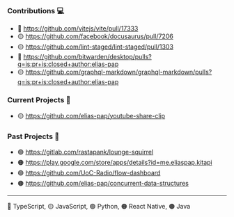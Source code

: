 ### Contributions 💻
- 🔵 https://github.com/vitejs/vite/pull/17333
- 🟡 https://github.com/facebook/docusaurus/pull/7206
- 🟡 https://github.com/lint-staged/lint-staged/pull/1303
- 🔵 https://github.com/bitwarden/desktop/pulls?q=is:pr+is:closed+author:elias-pap
- 🟡 https://github.com/graphql-markdown/graphql-markdown/pulls?q=is:pr+is:closed+author:elias-pap

### Current Projects 🥞
- 🟡 https://github.com/elias-pap/youtube-share-clip

### Past Projects 🌛
- 🟢 https://gitlab.com/rastapank/lounge-squirrel
- 🟠 https://play.google.com/store/apps/details?id=me.eliaspap.kitapi
- 🟢 https://github.com/UoC-Radio/flow-dashboard
- 🟤 https://github.com/elias-pap/concurrent-data-structures

---
🔵 TypeScript, 🟡 JavaScript, 🟢 Python, 🟠 React Native, 🟤 Java

<!--
**elias-pap/elias-pap** is a ✨ _special_ ✨ repository because its `README.md` (this file) appears on your GitHub profile.

Here are some ideas to get you started:

- 🔭 I’m currently working on ...
- 🌱 I’m currently learning ...
- 👯 I’m looking to collaborate on ...
- 🤔 I’m looking for help with ...
- 💬 Ask me about ...
- 📫 How to reach me: ...
- 😄 Pronouns: ...
- ⚡ Fun fact: ...
-->
